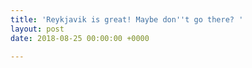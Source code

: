 ```yaml
---
title: 'Reykjavik is great! Maybe don''t go there? '
layout: post
date: 2018-08-25 00:00:00 +0000

---
```

